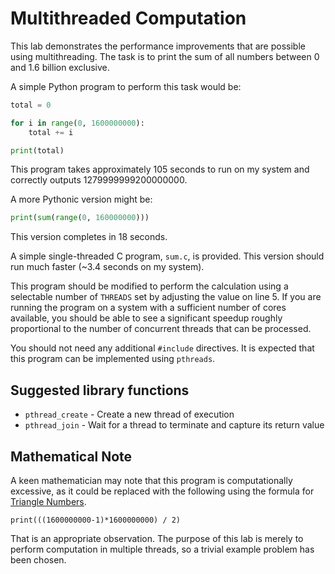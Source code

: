 Multithreaded Computation
=========================

This lab demonstrates the performance improvements that are possible using multithreading. The task is to print the sum of all numbers between 0 and 1.6 billion exclusive.

A simple Python program to perform this task would be:

```python
total = 0

for i in range(0, 1600000000):
    total += i

print(total)
```

This program takes approximately 105 seconds to run on my system and correctly outputs 1279999999200000000.

A more Pythonic version might be:

```python
print(sum(range(0, 160000000)))
```

This version completes in 18 seconds.

A simple single-threaded C program, `sum.c`, is provided. This version should run much faster (~3.4 seconds on my system).

This program should be modified to perform the calculation using a selectable number of `THREADS` set by adjusting the value on line 5. If you are running the program on a system with a sufficient number of cores available, you should be able to see a significant speedup roughly proportional to the number of concurrent threads that can be processed.

You should not need any additional `#include` directives. It is expected that this program can be implemented using `pthreads`.

Suggested library functions
---------------------------

- `pthread_create` - Create a new thread of execution
- `pthread_join` - Wait for a thread to terminate and capture its return value

Mathematical Note
-----------------

A keen mathematician may note that this program is computationally excessive, as it could be replaced with the following using the formula for [Triangle Numbers](https://en.wikipedia.org/wiki/Triangular_number).

```
print(((1600000000-1)*1600000000) / 2)
```

That is an appropriate observation. The purpose of this lab is merely to perform computation in multiple threads, so a trivial example problem has been chosen.
